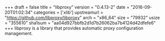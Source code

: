+++
draft = false
title = "libproxy"
version = "0.4.13-2"
date = "2016-09-20T01:02:34"
categories = ['xlib']
upstreamurl = "https://github.com/libproxy/libproxy"
arch = "x86_64"
size = "79932"
usize = "355610"
sha1sum = "aa04d927bbfb2d1d7b26062ba7b4124d42dfefe6"
+++
libproxy is a library that provides automatic proxy configuration management.